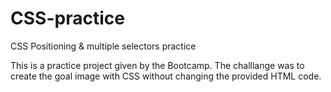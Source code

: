 # CSS-practice
CSS Positioning &amp; multiple selectors practice

This is a practice project given by the Bootcamp. The challlange was to create the goal image with CSS without changing the provided HTML code.
